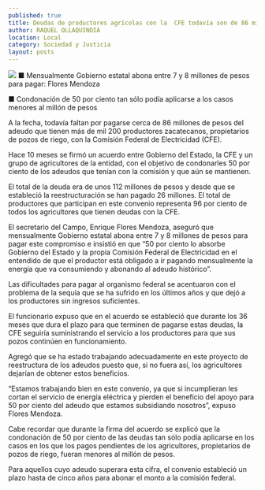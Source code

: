 ```yaml
---
published: true
title: Deudas de productores agrícolas con la  CFE todavía son de 86 millones de pesos
author: RAQUEL OLLAQUINDIA
location: Local
category: Sociedad y Justicia
layout: posts
---
```


![](http://i.imgur.com/ArHTWnsm.jpg)
■ Mensualmente Gobierno estatal abona entre 7 y 8 millones de pesos para pagar: Flores Mendoza

■ Condonación de 50 por ciento tan sólo podía aplicarse a los casos menores al millón de pesos

A la fecha, todavía faltan por pagarse cerca de 86 millones de pesos del adeudo que tienen más de mil 200 productores zacatecanos, propietarios de pozos de riego, con la Comisión Federal de Electricidad (CFE).

Hace 10 meses se firmó un acuerdo entre Gobierno del Estado, la CFE y un grupo de agricultores de la entidad, con el objetivo de condonarles 50 por ciento de los adeudos que tenían con la comisión y que aún se mantienen. 

El total de la deuda era de unos 112 millones de pesos y desde que se estableció la reestructuración se han pagado 26 millones. El total de productores que participan en este convenio representa 96 por ciento de todos los agricultores que tienen deudas con la CFE.

El secretario del Campo, Enrique Flores Mendoza, aseguró que mensualmente Gobierno estatal abona entre 7 y 8 millones de pesos para pagar este compromiso e insistió en que “50 por ciento lo absorbe Gobierno del Estado y la propia Comisión Federal de Electricidad en el entendido de que el productor está obligado a ir pagando mensualmente la energía que va consumiendo y abonando al adeudo histórico”.

Las dificultades para pagar al organismo federal se acentuaron con el problema de la sequía que se ha sufrido en los últimos años y que dejó a los productores sin ingresos suficientes.

El funcionario expuso que en el acuerdo se estableció que durante los 36 meses que dura el plazo para que terminen de pagarse estas deudas, la CFE seguiría suministrando el servicio a los productores para que sus pozos continúen en funcionamiento.

Agregó que se ha estado trabajando adecuadamente en este proyecto de reestructura de los adeudos puesto que, si no fuera así, los agricultores dejarían de obtener estos beneficios. 

“Estamos trabajando bien en este convenio, ya que si incumplieran les cortan el servicio de energía eléctrica y pierden el beneficio del apoyo para 50 por ciento del adeudo que estamos subsidiando nosotros”, expuso Flores Mendoza.

Cabe recordar que durante la firma del acuerdo se explicó que la condonación de 50 por ciento de las deudas tan sólo podía aplicarse en los casos en los que los pagos pendientes de los agricultores, propietarios de pozos de riego, fueran menores al millón de pesos.

Para aquellos cuyo adeudo superara esta cifra, el convenio estableció un plazo hasta de cinco años para abonar el monto a la comisión federal.
